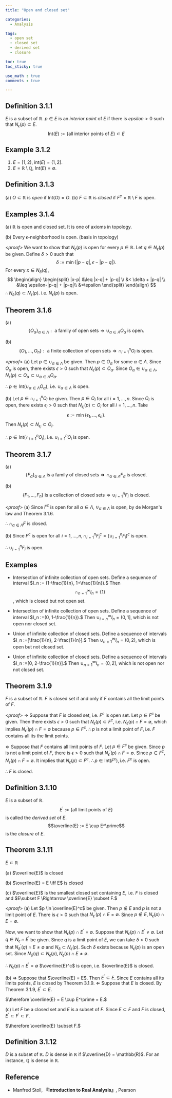 ```yaml
---
title: "Open and closed set"

categories:
  - Analysis

tags:
  - open set
  - closed set
  - derived set
  - closure

toc: true
toc_sticky: true

use_math : true
comments : true

---
```


## Definition 3.1.1
$E$ is a subset of $\mathbb{R}$. $p\in E$ is an *interior point* of $E$ if  there is $epsilon >0$ such that $N_{\epsilon} (p) \subset E$.
$$\text{Int}(E) := \{\text{all interior points of } E\} \subset E$$

## Example 3.1.2
1. $E=[1,2)$, $\text{int}(E) = (1,2]$.
2. $E =\mathbb{R} \setminus \mathbb{Q}$, $\text{Int}(E) = \emptyset$.


## Definition 3.1.3
(a) $O \subset \mathbb{R}$ is *open* if $\text{Int}(O) = O.$
(b) $F \subset \mathbb{R}$ is *closed* if $F^c = \mathbb{R}\setminus F$ is open.

## Examples 3.1.4
(a) $\mathbb{R}$ is open and closed set. It is one of axioms in topology.

(b) Every $\epsilon$-neighborhood is open. (basis in topology)

<*proof*>
We want to show that $N_\epsilon (p)$ is open for every $p \in \mathbb{R}$.  Let $q \in N_\epsilon (p)$ be given. Define $\delta >0$ such that
$$\delta := \min\{ |p-q|, \epsilon - |p-q|\}.$$
For every $x \in N_\delta (q)$,
$$
\begin{align}
\begin{split}
|x-p| &\leq |x-q| + |p-q| \\
&< \delta + |p-q| \\
&\leq \epsilon-|p-q| + |p-q|\\
&=\epsilon
\end{split}
\end{align}
$$
$\therefore N_\delta (q) \subset N_\epsilon (p)$. i.e. $N_\epsilon (p)$ is open.
$$\tag*{$\square$}$$

## Theorem 3.1.6 
(a) $$\{O_\alpha \}_{\alpha \in \Lambda}: \text{ a family of open sets}\Rightarrow \cup_{\alpha \in \Lambda}O_\alpha \text{ is open.}  $$

(b) $$\{O_1, \ldots, O_n \}: \text{ a finite collection of open sets} \Rightarrow \cap_{i=1}^n O_i \text{ is open}.$$

<*proof*>
(a) Let $p\in \cup_{\alpha \in \Lambda}$ be given. Then $p \in O_\alpha$ for some $\alpha \in \Lambda.$ Since $O_\alpha$ is open, there exists $\epsilon>0$ such that $N_\epsilon (p) \subset O_\alpha.$ Since $O_\alpha \in \cup_{\alpha \in \Lambda}, N_\epsilon (p) \subset O_\alpha \subset \cup_{\alpha \in \Lambda}O_\alpha.$

$\therefore p\in \text{Int}(\cup_{\alpha \in \Lambda}O_\alpha)$, i.e. $\cup_{\alpha \in \Lambda}$ is open.
$$\tag*{$\square$}$$

(b) Let $p \in \cap_{i=1}^nO_i$ be given. Then $p\in O_i$ for all $i=1, \ldots,n$. Since $O_i$ is open, there exists $\epsilon_i >0$ such that $N_{\epsilon_i}(p) \subset O_i$ for all $i=1,\ldots,n.$ Take $$\epsilon := \min\{\epsilon_1, \ldots, \epsilon_n \}.$$ Then $N_\epsilon (p) \subset N_{\epsilon_i} \subset O_i.$

$\therefore p\in \text{Int}(\cap_{i=1}^n O_i)$, i.e. $\cup_{i=1}^n O_i$ is open.
$$\tag*{$\square$}$$

## Theorem 3.1.7
(a) $$\{F_\alpha \}_{\alpha \in \Lambda} \text{ is a family of closed sets} \Rightarrow \cap_{\alpha \in \Lambda}F_\alpha \text{ is closed}.$$

(b)$$\{F_1, \ldots, F_n\} \text{ is a collection of closed sets} \Rightarrow \cup_{i=1}^n F_i \text{ is closed}.$$

<*proof*>
(a) Since $F^c$ is open for all $\alpha \in \Lambda$, $\cup_{\alpha \in \Lambda}$ is open, by de Morgan's law and Theorem 3.1.6.

$\therefore \cap_{\alpha \in \Lambda}F$ is closed.
$$\tag*{$\square$}$$

(b) Since $F^c$ is open for all $i=1, \ldots, n, \cap_{i=1}^n F^c_i =(\cup_{i=1}^nF_i)^c$ is open. 

$\therefore \cup_{i=1}^nF_i$ is open.

## Examples
- Intersection of infinite collection of open sets.
  Define a sequence of interval $I_n := (1-\frac{1}{n}, 1+\frac{1}{n}).$ Then $$\cap_{n=1}^\infty I_n=\{1\}$$, which is closed but not open set.

- Intersection of infinite collection of open sets.
  Define a sequence of interval $I_n :=(0, 1-\frac{1}{n}).$ Then $\cup_{i=n}^\infty I_n = (0, 1]$, which is not open nor closed set.

- Union of infinite collection of closed sets.
  Define a sequence of intervals $I_n :=[\frac{1}{n}, 2-\frac{1}{n}].$ Then $\cup_{n=1}^\infty I_n=(0,2)$, which is open but not closed set.

- Union of infinite collection of closed sets.
  Define a sequence of intervals $I_n :=[0, 2-\frac{1}{n}].$ Then $\cup_{n=1}^\infty I_n=(0,2]$, which is not open nor not closed set.


## Theorem 3.1.9
$F$ is a subset of $\mathbb{R}$. $F$ is closed set if and only if $F$ contains all the limit points of $F$.

<*proof*>
$\Rightarrow$ Suppose that $F$ is closed set, i.e. $F^c$ is open set. Let $p \in F^c$ be given. Then there exists $\epsilon >0$ such that $N_\epsilon (p) \subset F^c$, i.e. $N_\epsilon (p) \cap F = \emptyset$, which implies $N^\prime_\epsilon (p) \cap F = \emptyset$ because $p \in F^c.$ 
$\therefore p \text{ is not a limit point of } F, \text{i.e. }F \text{ contains all its the limit points.}$

$\Leftarrow$ Suppose that $F$ contains all limit points of $F.$ Let $p \in F^c$ be given. Since $p$ is not a limit point of $F$, there is $\epsilon>0$ such that $N^\prime_\epsilon (p) \cap F = \emptyset.$ Since $p \in F^c, N_\epsilon (p) \cap F=\emptyset.$ It implies that $N_\epsilon (p) \subset F^c$.
$\therefore p\in \text{Int}(F^c), \text{i.e. } F^c \text{ is open.}$

$\therefore F$ is closed.

$$\tag*{$\square$}$$

## Definition 3.1.10
$E$ is a subset of $\mathbb{R}.$
$$E^\prime :=\{\text{all limit points of }E \}$$ is called the *derived set* of $E$. 
$$\overline{E} := E \cup E^\prime$$ is the *closure* of $E$.

## Theorem 3.1.11
$E \subset \mathbb{R}$

(a) $\overline{E}$ is closed

(b) $\overline{E} = E \iff E$ is closed

(c) $\overline{E}$ is the smallest closed set containing $E$, i.e. $F$ is closed and $E\subset F \Rightarrow \overline{E} \subset F.$

<*proof*>
(a) Let $p \in \overline{E}^c$ be given. Then $p \notin E$ and $p$ is not a limit point of $E$. There is $\epsilon >0$ such that $N^\prime_\epsilon (p) \cap E = \emptyset.$ Since $p \notin E, N_\epsilon (p) \cap E = \emptyset.$ 

Now, we want to show that $N_\epsilon (p) \cap E^\prime = \emptyset.$ Suppose that $N_\epsilon (p) \cap E^\prime\neq \emptyset.$ Let $q \in N_\epsilon \cap E^\prime$ be given. Since $q$ is a limit point of $E$, we can take $\delta >0$ such that $N^\prime_\delta (q) \cap E \neq \emptyset$ and $N_\delta \subset N_\epsilon (p).$ Such $\delta$ exists because $N_\epsilon (p)$ is an open set. Since $N_\delta (q) \subset N_\epsilon (p), N_\epsilon (p) \cap E \neq \emptyset.$

$\therefore N_\epsilon (p) \cap E^\prime = \emptyset$
$\overline{E}^c$ is open, i.e. $\overline{E}$ is closed.

(b) $\Rightarrow$ Suppose that $\overline{E} = E$. Then $E^\prime\subset E$. Since $E$ contains all its limits points, $E$ is closed by Theorem 3.1.9.
$\Leftarrow$ Suppose that $E$ is closed. By Theorem 3.1.9, $E^\prime\subset E$.

$\therefore \overline{E} = E \cup E^\prime = E.$

(c) Let $F$ be a closed set and $E$ is a subset of $F$. Since $E \subset F$ and $F$ is closed, $E^\prime\subset F^\prime \subset F.$

$\therefore \overline{E} \subset F.$

$$\tag*{$\square$}$$

## Definition 3.1.12
$D$ is a subset of $\mathbb{R}$. $D$ is dense in $\mathbb{R}$ if $\overline{D} = \mathbb{R}$. For an instance, $\mathbb{Q}$ is dense in $\mathbb{R}$.




## Reference
- Manfred Stoll, **『**Introduction to Real Analysis**』**, Pearson
